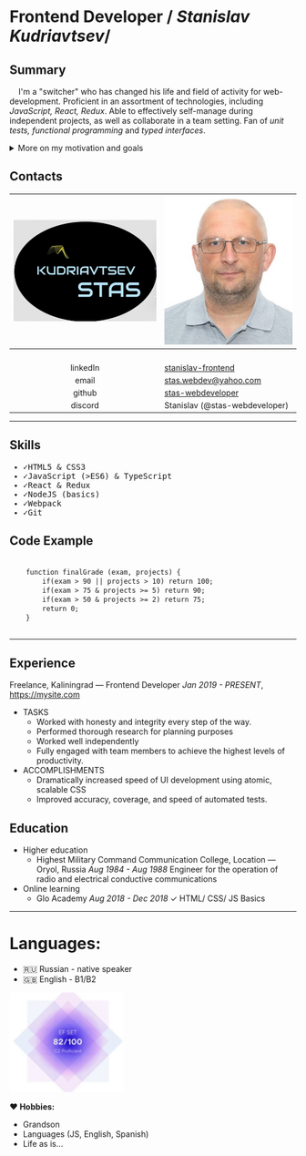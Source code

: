 # Frontend Developer / _Stanislav Kudriavtsev_/

## Summary

&nbsp;&nbsp;&nbsp;&nbsp;I'm a "switcher" who has changed his life and field of activity for web-development.
Proficient in an assortment of technologies, including <em>JavaScript, React, Redux</em>.
Able to effectively self-manage during independent projects, as well as collaborate in a team setting.
Fan of <em>unit tests, functional programming</em> and <em>typed interfaces</em>.

<details>
  <summary>More on my motivation and goals</summary>

Growing up as a millennial, I had a phone in my hands and was constantly engaged with the internet and social media, which significantly impacted my life. It opened up many possibilities I would not have had otherwise.

I experienced how the internet has been a disruptive innovation and a robust social equalizer. As a curious and grateful consumer, I am eventually <mark>becoming</mark> a creator myself. My professional goal is to make the web a better place for everyone, one page at a time!

</details>

## Contacts

| ![my Logo](assets/Logo_450.jpg "My Logo") | ![my Face](assets/MyFace_cr_280.jpg "I Am formal")                    |
| :---------------------------------------: | :-------------------------------------------------------------------- |
|              <img width=300>              | <img width=280>                                                       |
|                 linkedIn                  | [stanislav-frontend](https://www.linkedin.com/in/stanislav-frontend/) |
|                   email                   | stas.webdev@yahoo.com                                                 |
|                  github                   | [stas-webdeveloper](https://github.com/stas-webdeveloper)             |
|                  discord                  | Stanislav (@stas-webdeveloper)                                        |

---

## Skills

<samp>

- ✓HTML5 & CSS3
- ✓JavaScript (>ES6) & TypeScript
- ✓React & Redux
- ✓NodeJS (basics)
- ✓Webpack
- ✓Git

</samp>

## Code Example

<pre>
  <code class="code">
    function finalGrade (exam, projects) {
        if(exam > 90 || projects > 10) return 100;
        if(exam > 75 & projects >= 5) return 90;
        if(exam > 50 & projects >= 2) return 75;
        return 0;
    }
  </code>
</pre>

---

## Experience

Freelance, Kaliningrad — Frontend Developer
_Jan 2019 - PRESENT_, https://mysite.com

- TASKS
  - Worked with honesty and integrity every step of the way.
  - Performed thorough research for planning purposes
  - Worked well independently
  - Fully engaged with team members to achieve the highest levels of productivity.
- ACCOMPLISHMENTS
  - Dramatically increased speed of UI development using atomic, scalable CSS
  - Improved accuracy, coverage, and speed of automated tests.

## Education

- Higher education
  - Highest Military Command Communication College, Location — Oryol, Russia
    _Aug 1984 - Aug 1988_
    Engineer for the operation of radio and electrical conductive communications
- Online learning
  - Glo Academy
    _Aug 2018 - Dec 2018_
    ✓ HTML/ CSS/ JS Basics

---

# Languages:

- :ru: Russian - native speaker
- :uk: English - B1/B2

[<img width=200 alt="my efset sertificate" src="assets/efset.jpg" />][efset]

**:heart: Hobbies:**

- Grandson
- Languages (JS, English, Spanish)
- Life as is...

[efset]: https://www.efset.org/cert/JS2U4M
